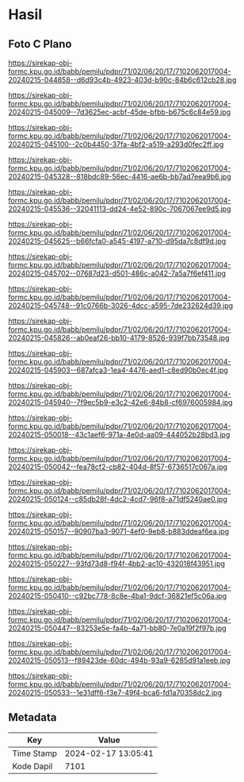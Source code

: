 # Hasil

## Foto C Plano

https://sirekap-obj-formc.kpu.go.id/babb/pemilu/pdpr/71/02/06/20/17/7102062017004-20240215-044858--d6d93c4b-4923-403d-b90c-84b6c612cb28.jpg

https://sirekap-obj-formc.kpu.go.id/babb/pemilu/pdpr/71/02/06/20/17/7102062017004-20240215-045009--7d3625ec-acbf-45de-bfbb-b675c6c84e59.jpg

https://sirekap-obj-formc.kpu.go.id/babb/pemilu/pdpr/71/02/06/20/17/7102062017004-20240215-045100--2c0b4450-37fa-4bf2-a519-a293d0fec2ff.jpg

https://sirekap-obj-formc.kpu.go.id/babb/pemilu/pdpr/71/02/06/20/17/7102062017004-20240215-045328--818bdc89-56ec-4416-ae6b-bb7ad7eea9b6.jpg

https://sirekap-obj-formc.kpu.go.id/babb/pemilu/pdpr/71/02/06/20/17/7102062017004-20240215-045536--32041113-dd24-4e52-890c-7067067ee9d5.jpg

https://sirekap-obj-formc.kpu.go.id/babb/pemilu/pdpr/71/02/06/20/17/7102062017004-20240215-045625--b66fcfa0-a545-4197-a710-d95da7c8df9d.jpg

https://sirekap-obj-formc.kpu.go.id/babb/pemilu/pdpr/71/02/06/20/17/7102062017004-20240215-045702--07687d23-d501-486c-a042-7a5a7f6ef411.jpg

https://sirekap-obj-formc.kpu.go.id/babb/pemilu/pdpr/71/02/06/20/17/7102062017004-20240215-045748--91c0766b-3026-4dcc-a595-7de232624d39.jpg

https://sirekap-obj-formc.kpu.go.id/babb/pemilu/pdpr/71/02/06/20/17/7102062017004-20240215-045826--ab0eaf26-bb10-4179-8526-939f7bb73548.jpg

https://sirekap-obj-formc.kpu.go.id/babb/pemilu/pdpr/71/02/06/20/17/7102062017004-20240215-045903--687afca3-1ea4-4476-aed1-c8ed90b0ec4f.jpg

https://sirekap-obj-formc.kpu.go.id/babb/pemilu/pdpr/71/02/06/20/17/7102062017004-20240215-045940--7f9ec5b9-e3c2-42e6-84b8-cf6976005984.jpg

https://sirekap-obj-formc.kpu.go.id/babb/pemilu/pdpr/71/02/06/20/17/7102062017004-20240215-050018--43c1aef6-971a-4e0d-aa09-444052b28bd3.jpg

https://sirekap-obj-formc.kpu.go.id/babb/pemilu/pdpr/71/02/06/20/17/7102062017004-20240215-050042--fea78cf2-cb82-404d-8f57-6736517c067a.jpg

https://sirekap-obj-formc.kpu.go.id/babb/pemilu/pdpr/71/02/06/20/17/7102062017004-20240215-050124--c85db28f-4dc2-4cd7-96f8-a71df5240ae0.jpg

https://sirekap-obj-formc.kpu.go.id/babb/pemilu/pdpr/71/02/06/20/17/7102062017004-20240215-050157--90907ba3-9071-4ef0-9eb8-b883ddeaf6ea.jpg

https://sirekap-obj-formc.kpu.go.id/babb/pemilu/pdpr/71/02/06/20/17/7102062017004-20240215-050227--93fd73d8-f94f-4bb2-ac10-432018f43951.jpg

https://sirekap-obj-formc.kpu.go.id/babb/pemilu/pdpr/71/02/06/20/17/7102062017004-20240215-050410--c92bc778-8c8e-4ba1-9dcf-36821ef5c06a.jpg

https://sirekap-obj-formc.kpu.go.id/babb/pemilu/pdpr/71/02/06/20/17/7102062017004-20240215-050447--83253e5e-fa4b-4a71-bb80-7e0a19f2f97b.jpg

https://sirekap-obj-formc.kpu.go.id/babb/pemilu/pdpr/71/02/06/20/17/7102062017004-20240215-050513--f89423de-60dc-494b-93a9-6285d91a1eeb.jpg

https://sirekap-obj-formc.kpu.go.id/babb/pemilu/pdpr/71/02/06/20/17/7102062017004-20240215-050533--1e31dff6-f3e7-49f4-bca6-fd1a70358dc2.jpg


## Metadata

| Key        | Value               |
| ---------- | ------------------- |
| Time Stamp | 2024-02-17 13:05:41 |
| Kode Dapil | 7101                |



